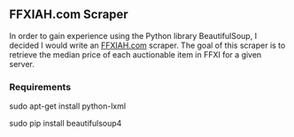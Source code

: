## FFXIAH.com Scraper

In order to gain experience using the Python library BeautifulSoup, I decided I
would write an [FFXIAH.com](www.ffxiah.com) scraper. The goal of this scraper is 
to retrieve the median price of each auctionable item in FFXI for a given server.

### Requirements

sudo apt-get install python-lxml 

sudo pip install beautifulsoup4

